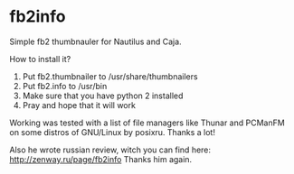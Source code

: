 fb2info
=======

Simple fb2 thumbnauler for Nautilus and Caja.

How to install it?

1) Put fb2.thumbnailer to /usr/share/thumbnailers
2) Put fb2.info to /usr/bin
3) Make sure that you have python 2 installed
4) Pray and hope that it will work

Working was tested with a list of file managers like Thunar and PCManFM on some distros of GNU/Linux by posixru. Thanks a lot! 

Also he wrote russian review, witch you can find here: http://zenway.ru/page/fb2info Thanks him again.

